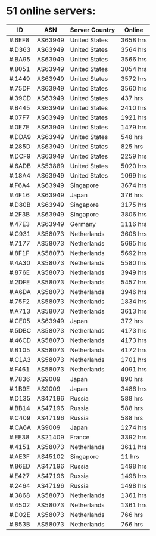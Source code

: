 # 51 online servers:

| ID | ASN | Server Country | Online |
| ------ | ------ | ------ | ------ |
| #.6EF8 | AS63949 | United States | 3658 hrs |
| #.D363 | AS63949 | United States | 3564 hrs |
| #.BA95 | AS63949 | United States | 3566 hrs |
| #.8051 | AS63949 | United States | 3054 hrs |
| #.1449 | AS63949 | United States | 3572 hrs |
| #.75DF | AS63949 | United States | 3560 hrs |
| #.39CD | AS63949 | United States | 437 hrs |
| #.B445 | AS63949 | United States | 2410 hrs |
| #.07F7 | AS63949 | United States | 1921 hrs |
| #.0E7E | AS63949 | United States | 1479 hrs |
| #.DDA9 | AS63949 | United States | 548 hrs |
| #.285D | AS63949 | United States | 825 hrs |
| #.DCF9 | AS63949 | United States | 2259 hrs |
| #.6ADB | AS53889 | United States | 5020 hrs |
| #.18A4 | AS63949 | United States | 1099 hrs |
| #.F6A4 | AS63949 | Singapore | 3674 hrs |
| #.4F16 | AS63949 | Japan | 376 hrs |
| #.D80B | AS63949 | Singapore | 3175 hrs |
| #.2F3B | AS63949 | Singapore | 3806 hrs |
| #.47E3 | AS63949 | Germany | 1116 hrs |
| #.C931 | AS58073 | Netherlands | 3608 hrs |
| #.7177 | AS58073 | Netherlands | 5695 hrs |
| #.8F1F | AS58073 | Netherlands | 5692 hrs |
| #.4A30 | AS58073 | Netherlands | 5580 hrs |
| #.876E | AS58073 | Netherlands | 3949 hrs |
| #.2DFE | AS58073 | Netherlands | 5457 hrs |
| #.A6DA | AS58073 | Netherlands | 3946 hrs |
| #.75F2 | AS58073 | Netherlands | 1834 hrs |
| #.A713 | AS58073 | Netherlands | 3613 hrs |
| #.CE05 | AS63949 | Japan | 372 hrs |
| #.5DBC | AS58073 | Netherlands | 4173 hrs |
| #.46CD | AS58073 | Netherlands | 4173 hrs |
| #.B105 | AS58073 | Netherlands | 4172 hrs |
| #.C1A3 | AS58073 | Netherlands | 1701 hrs |
| #.F461 | AS58073 | Netherlands | 4091 hrs |
| #.7836 | AS9009 | Japan | 890 hrs |
| #.1B9E | AS9009 | Japan | 3486 hrs |
| #.D135 | AS47196 | Russia | 588 hrs |
| #.BB14 | AS47196 | Russia | 588 hrs |
| #.C409 | AS47196 | Russia | 588 hrs |
| #.CA6A | AS9009 | Japan | 1274 hrs |
| #.EE38 | AS21409 | France | 3392 hrs |
| #.4151 | AS58073 | Netherlands | 3611 hrs |
| #.AE3F | AS45102 | Singapore | 11 hrs |
| #.86ED | AS47196 | Russia | 1498 hrs |
| #.E427 | AS47196 | Russia | 1498 hrs |
| #.2464 | AS47196 | Russia | 1498 hrs |
| #.3868 | AS58073 | Netherlands | 1361 hrs |
| #.4502 | AS58073 | Netherlands | 1361 hrs |
| #.D02E | AS58073 | Netherlands | 766 hrs |
| #.853B | AS58073 | Netherlands | 766 hrs |

